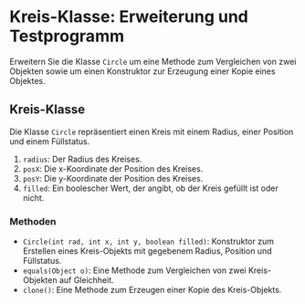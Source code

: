 <h1>Kreis-Klasse: Erweiterung und Testprogramm</h1>
<p>Erweitern Sie die Klasse <code>Circle</code> um eine Methode zum Vergleichen von zwei Objekten sowie um einen Konstruktor zur Erzeugung einer Kopie eines Objektes.</p>
<h2>Kreis-Klasse</h2>
<p>Die Klasse <code>Circle</code> repräsentiert einen Kreis mit einem Radius, einer Position und einem Füllstatus.</p>
<ol>
    <li><code>radius</code>: Der Radius des Kreises.</li>
    <li><code>posX</code>: Die x-Koordinate der Position des Kreises.</li>
    <li><code>posY</code>: Die y-Koordinate der Position des Kreises.</li>
    <li><code>filled</code>: Ein boolescher Wert, der angibt, ob der Kreis gefüllt ist oder nicht.</li>
</ol>
<h3>Methoden</h3>
<ul>
    <li><code>Circle(int rad, int x, int y, boolean filled)</code>: Konstruktor zum Erstellen eines Kreis-Objekts mit gegebenem Radius, Position und Füllstatus.</li>
    <li><code>equals(Object o)</code>: Eine Methode zum Vergleichen von zwei Kreis-Objekten auf Gleichheit.</li>
    <li><code>clone()</code>: Eine Methode zum Erzeugen einer Kopie des Kreis-Objekts.</li>
</ul>

